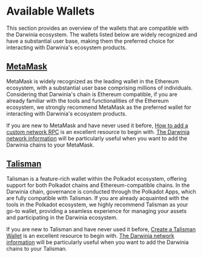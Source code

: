 # Available Wallets

This section provides an overview of the wallets that are compatible with the Darwinia ecosystem. The wallets listed below are widely recognized and have a substantial user base, making them the preferred choice for interacting with Darwinia's ecosystem products.

## [MetaMask](https://metamask.io/)

MetaMask is widely recognized as the leading wallet in the Ethereum ecosystem, with a substantial user base comprising millions of individuals. Considering that Darwinia's chain is Ethereum compatible, if you are already familiar with the tools and functionalities of the Ethereum ecosystem, we strongly recommend MetaMask as the preferred wallet for interacting with Darwinia's ecosystem products.

If you are new to MetaMask and have never used it before, [How to add a custom network RPC](https://support.metamask.io/hc/en-us/articles/360043227612-How-to-add-a-custom-network-RPC) is an excellent resource to begin with. [The Darwinia network information](./networks/overview.md) will be particularly useful when you want to add the Darwinia chains to your MetaMask.

## [Talisman](https://www.talisman.xyz/)

Talisman is a feature-rich wallet within the Polkadot ecosystem, offering support for both Polkadot chains and Ethereum-compatible chains. In the Darwinia chain, governance is conducted through the Polkadot Apps, which are fully compatible with Talisman. If you are already acquainted with the tools in the Polkadot ecosystem, we highly recommend Talisman as your go-to wallet, providing a seamless experience for managing your assets and participating in the Darwinia ecosystem.

If you are new to Talisman and have never used it before, [Create a Talisman Wallet](https://docs.talisman.xyz/talisman/navigating-the-paraverse/account-management/create-a-talisman-wallet) is an excellent resource to begin with. [The Darwinia network information](./networks/overview.md) will be particularly useful when you want to add the Darwinia chains to your Talisman.